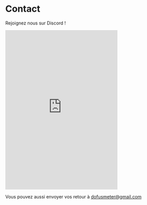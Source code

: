 # Contact

Rejoignez nous sur Discord !
<iframe src="https://discord.com/widget?id=623883339211997184&theme=dark" width="350" height="500" allowtransparency="true" frameborder="0" sandbox="allow-popups allow-popups-to-escape-sandbox allow-same-origin allow-scripts"></iframe>

Vous pouvez aussi envoyer vos retour à <a href = "mailto: dofusmeter@gmail.com">dofusmeter@gmail.com</a>
